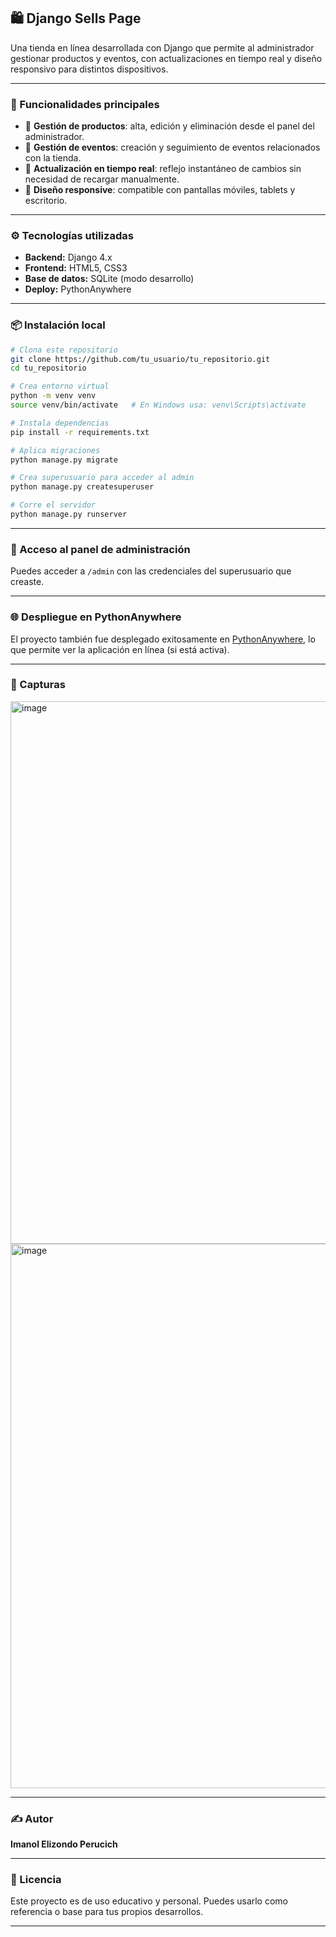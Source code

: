 

## 🛍️ Django Sells Page

Una tienda en línea desarrollada con Django que permite al administrador gestionar productos y eventos, con actualizaciones en tiempo real y diseño responsivo para distintos dispositivos.

---

### 🚀 Funcionalidades principales

* 🛒 **Gestión de productos**: alta, edición y eliminación desde el panel del administrador.
* 📅 **Gestión de eventos**: creación y seguimiento de eventos relacionados con la tienda.
* 🔄 **Actualización en tiempo real**: reflejo instantáneo de cambios sin necesidad de recargar manualmente.
* 📱 **Diseño responsive**: compatible con pantallas móviles, tablets y escritorio.

---

### ⚙️ Tecnologías utilizadas

* **Backend:** Django 4.x
* **Frontend:** HTML5, CSS3
* **Base de datos:** SQLite (modo desarrollo)
* **Deploy:** PythonAnywhere


---

### 📦 Instalación local

```bash
# Clona este repositorio
git clone https://github.com/tu_usuario/tu_repositorio.git
cd tu_repositorio

# Crea entorno virtual
python -m venv venv
source venv/bin/activate   # En Windows usa: venv\Scripts\activate

# Instala dependencias
pip install -r requirements.txt

# Aplica migraciones
python manage.py migrate

# Crea superusuario para acceder al admin
python manage.py createsuperuser

# Corre el servidor
python manage.py runserver
```

---

### 🔑 Acceso al panel de administración

Puedes acceder a `/admin` con las credenciales del superusuario que creaste.

---

### 🌐 Despliegue en PythonAnywhere

El proyecto también fue desplegado exitosamente en [PythonAnywhere](https://www.pythonanywhere.com), lo que permite ver la aplicación en línea (si está activa).

---



### 📸 Capturas 

<img width="1895" height="868" alt="image" src="https://github.com/user-attachments/assets/1bd05c16-3f51-40cf-a8da-ecd77bb2aeca" />
<img width="1885" height="871" alt="image" src="https://github.com/user-attachments/assets/730eddbe-19e1-4e05-9bbb-a1e3acd7d750" />


---

### ✍️ Autor

**Imanol Elizondo Perucich**

---

### 📄 Licencia

Este proyecto es de uso educativo y personal. Puedes usarlo como referencia o base para tus propios desarrollos.

---

